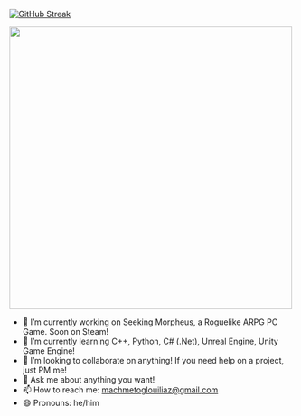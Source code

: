 [![GitHub Streak](https://streak-stats.demolab.com?user=machmetoglouiliaz&theme=codestackr)](https://git.io/streak-stats)

<img src="https://wakatime.com/share/@9e1c9f62-037e-4abc-9a9b-d0ec19ad44ec/e1c9caf3-03ea-4f9d-95bb-a13f0c633d5b.svg" width=500vw height=500vh>


- 🔭 I’m currently working on Seeking Morpheus, a Roguelike ARPG PC Game. Soon on Steam!
- 🌱 I’m currently learning C++, Python, C# (.Net), Unreal Engine, Unity Game Engine!
- 👯 I’m looking to collaborate on anything! If you need help on a project, just PM me!
- 💬 Ask me about anything you want!
- 📫 How to reach me: machmetoglouiliaz@gmail.com
- 😄 Pronouns: he/him
